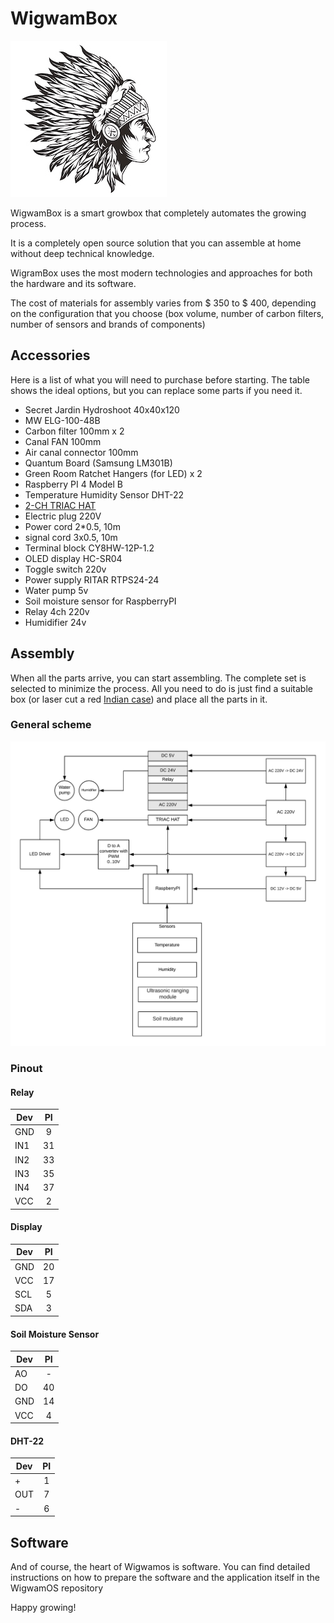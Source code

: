 # WigwamBox

![logo](./img/logo.jpg) 

WigwamBox is a smart growbox that completely automates the growing process.

It is a completely open source solution that you can assemble at home without deep technical knowledge.

WigramBox uses the most modern technologies and approaches for both the hardware and its software.

The cost of materials for assembly varies from $ 350 to $ 400, depending on the configuration that you choose (box volume, number of carbon filters, number of sensors and brands of components)

## Accessories

Here is a list of what you will need to purchase before starting. The table shows the ideal options, but you can replace some parts if you need it.

* Secret Jardin Hydroshoot 40x40x120
* MW ELG-100-48B
* Carbon filter 100mm x 2
* Canal FAN 100mm
* Air canal connector 100mm
* Quantum Board (Samsung LM301B)
* Green Room Ratchet Hangers (for LED) x 2
* Raspberry PI 4 Model B
* Temperature Humidity Sensor DHT-22
* [2-CH TRIAC HAT](https://www.waveshare.com/2-ch-triac-hat.htm)
* Electric plug 220V
* Power cord 2*0.5, 10m
* signal cord 3x0.5, 10m
* Terminal block CY8HW-12P-1.2
* OLED display HC-SR04
* Toggle switch 220v
* Power supply RITAR RTPS24-24
* Water pump 5v
* Soil moisture sensor for RaspberryPI
* Relay 4ch 220v
* Humidifier 24v

## Assembly

When all the parts arrive, you can start assembling.
The complete set is selected to minimize the process.
All you need to do is just find a suitable box (or laser cut a red [Indian case](./img/box.svg)) and place all the parts in it.

### General scheme

![schema](./img/schema.png)

### Pinout

#### Relay

| Dev   | PI  |
|-------|:---:|
| GND   | 9   |
| IN1   | 31  |
| IN2   | 33  |
| IN3   | 35  |
| IN4   | 37  |
| VCC   | 2   |


#### Display

| Dev   | PI  |
|-------|:---:|
| GND   | 20  |
| VCC   | 17  |
| SCL   | 5   |
| SDA   | 3   |

#### Soil Moisture Sensor

| Dev   | PI  |
|-------|:---:|
| AO    | -   |
| DO    | 40  |
| GND   | 14  |
| VCC   | 4   |

#### DHT-22

| Dev   | PI  |
|-------|:---:|
| +     | 1   |
| OUT   | 7   |
| -     | 6  |

## Software

And of course, the heart of Wigwamos is software.
You can find detailed instructions on how to prepare the software and the application itself in the WigwamOS repository

Happy growing!
